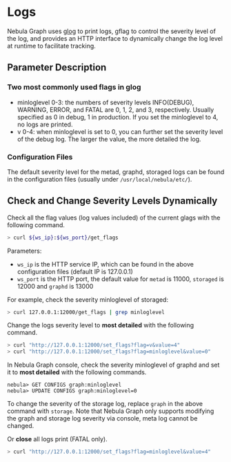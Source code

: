 # Logs

Nebula Graph uses [glog](https://github.com/google/glog) to print logs, gflag to control the severity level of the log, and provides an HTTP interface to dynamically change the log level at runtime to facilitate tracking.

## Parameter Description

### Two most commonly used flags in glog

- minloglevel 0-3: the numbers of severity levels INFO(DEBUG), WARNING, ERROR, and FATAL are 0, 1, 2, and 3, respectively. Usually specified as 0 in debug, 1 in production. If you set the minloglevel to 4, no logs are printed.
- v 0-4: when minloglevel is set to 0,  you can further set the severity level of the debug log. The larger the value, the more detailed the log.

### Configuration Files

The default severity level for the metad, graphd, storaged logs can be found in the configuration files (usually under `/usr/local/nebula/etc/`).

## Check and Change Severity Levels Dynamically

Check all the flag values (log values included) of the current glags with the following command.

```bash
> curl ${ws_ip}:${ws_port}/get_flags
```

Parameters:

- `ws_ip` is the HTTP service IP, which can be found in the above configuration files (default IP is 127.0.0.1)
- `ws_port` is the HTTP port, the default value for `metad` is 11000, `storaged` is 12000 and `graphd` is 13000

For example, check the severity minloglevel of storaged:

```bash
> curl 127.0.0.1:12000/get_flags | grep minloglevel
```

Change the logs severity level to **most detailed** with the following command.

```bash
> curl "http://127.0.0.1:12000/set_flags?flag=v&value=4"
> curl "http://127.0.0.1:12000/set_flags?flag=minloglevel&value=0"
```

In Nebula Graph console, check the severity minloglevel of graphd and set it to **most detailed** with the following commands.

```ngql
nebula> GET CONFIGS graph:minloglevel
nebula> UPDATE CONFIGS graph:minloglevel=0
```

To change the severity of the storage log, replace `graph` in the above command with `storage`. Note that Nebula Graph only supports modifying the graph and storage log severity via console, meta log cannot be changed.

Or **close** all logs print (FATAL only).

```bash
> curl "http://127.0.0.1:12000/set_flags?flag=minloglevel&value=4"
```
